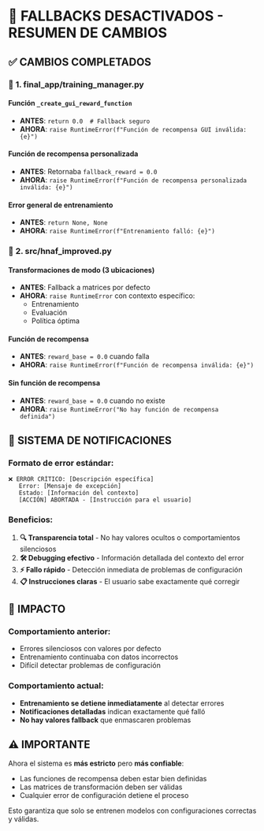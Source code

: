 # 🚫 FALLBACKS DESACTIVADOS - RESUMEN DE CAMBIOS

## ✅ **CAMBIOS COMPLETADOS**

### 📍 **1. final_app/training_manager.py**

#### **Función `_create_gui_reward_function`**
- **ANTES**: `return 0.0  # Fallback seguro`
- **AHORA**: `raise RuntimeError(f"Función de recompensa GUI inválida: {e}")`

#### **Función de recompensa personalizada**
- **ANTES**: Retornaba `fallback_reward = 0.0`
- **AHORA**: `raise RuntimeError(f"Función de recompensa personalizada inválida: {e}")`

#### **Error general de entrenamiento**
- **ANTES**: `return None, None`
- **AHORA**: `raise RuntimeError(f"Entrenamiento falló: {e}")`

### 📍 **2. src/hnaf_improved.py**

#### **Transformaciones de modo (3 ubicaciones)**
- **ANTES**: Fallback a matrices por defecto
- **AHORA**: `raise RuntimeError` con contexto específico:
  - Entrenamiento
  - Evaluación 
  - Política óptima

#### **Función de recompensa**
- **ANTES**: `reward_base = 0.0` cuando falla
- **AHORA**: `raise RuntimeError(f"Función de recompensa inválida: {e}")`

#### **Sin función de recompensa**
- **ANTES**: `reward_base = 0.0` cuando no existe
- **AHORA**: `raise RuntimeError("No hay función de recompensa definida")`

## 🎯 **SISTEMA DE NOTIFICACIONES**

### **Formato de error estándar:**
```
❌ ERROR CRÍTICO: [Descripción específica]
   Error: [Mensaje de excepción]
   Estado: [Información del contexto]
   [ACCIÓN] ABORTADA - [Instrucción para el usuario]
```

### **Beneficios:**
1. **🔍 Transparencia total** - No hay valores ocultos o comportamientos silenciosos
2. **🛠️ Debugging efectivo** - Información detallada del contexto del error
3. **⚡ Fallo rápido** - Detección inmediata de problemas de configuración
4. **📋 Instrucciones claras** - El usuario sabe exactamente qué corregir

## 🚨 **IMPACTO**

### **Comportamiento anterior:**
- Errores silenciosos con valores por defecto
- Entrenamiento continuaba con datos incorrectos
- Difícil detectar problemas de configuración

### **Comportamiento actual:**
- **Entrenamiento se detiene inmediatamente** al detectar errores
- **Notificaciones detalladas** indican exactamente qué falló
- **No hay valores fallback** que enmascaren problemas

## ⚠️ **IMPORTANTE**

Ahora el sistema es **más estricto** pero **más confiable**:
- Las funciones de recompensa deben estar bien definidas
- Las matrices de transformación deben ser válidas
- Cualquier error de configuración detiene el proceso

Esto garantiza que solo se entrenen modelos con configuraciones correctas y válidas.